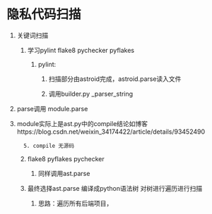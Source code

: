 # 隐私代码扫描

1. 关键词扫描

   1. 学习pylint flake8 pychecker pyflakes

      1. pylint:

         1. 扫描部分由astroid完成，astroid.parse读入文件

         2. 调用builder.py _parser_string 
            
3. parse调用 module.parse
         
4. module实际上是ast.py中的compile结论如博客https://blog.csdn.net/weixin_34174422/article/details/93452490
         
         5. compile 无源码
         
      2. flake8 pyflakes pychecker
      
         1. 同样调用ast.parse
      
   2. 最终选择ast.parse 编译成python语法树 对树进行遍历进行扫描
      1. 思路：遍历所有后端项目，
   

